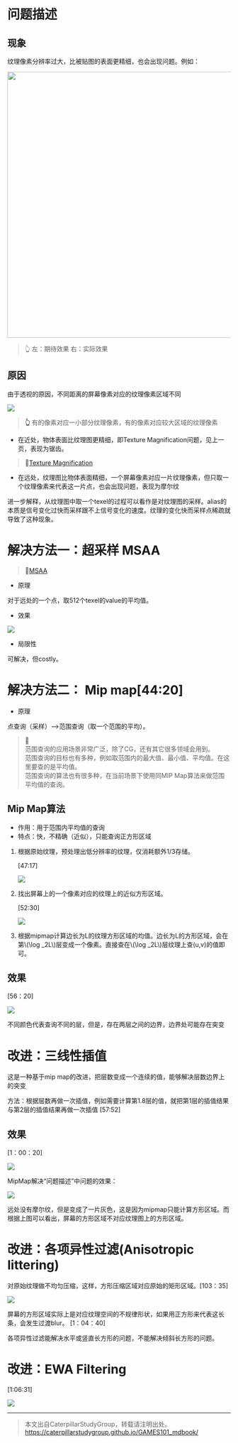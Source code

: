 # 问题描述

## 现象

纹理像素分辨率过大，比被贴图的表面更精细，也会出现问题。例如：

<img src="../assets/problem2.jpg" width = 600 />   

> &#x1F446; 左：期待效果 右：实际效果

## 原因

由于透视的原因，不同距离的屏幕像素对应的纹理像素区域不同

![](../assets/footprint.jpg)  
> **&#x1F446;** 有的像素对应一小部分纹理像素，有的像素对应较大区域的纹理像素

- 在近处，物体表面比纹理图更精细，即Texture Magnification问题，见上一页，表现为锯齿。  

> &#x1F50E;[Texture Magnification](TextureMagnification.md)

- 在远处，纹理图比物体表面精细，一个屏幕像素对应一片纹理像素，但只取一个纹理像素来代表这一片点，也会出现问题，表现为摩尔纹

进一步解释，从纹理图中取一个texel的过程可以看作是对纹理图的采样。alias的本质是信号变化过快而采样跟不上信号变化的速度。纹理的变化快而采样点稀疏就导致了这种现象。  

# 解决方法一：超采样 MSAA

> &#x1F50E;[MSAA](../Rasterization/AntialiasingMore.md)

- 原理

对于远处的一个点，取512个texel的value的平均值。  

- 效果
  
![](../assets/40.PNG)

- 局限性
  
可解决，但costly。

# 解决方法二： Mip map[44:20]

- 原理  

点查询（采样）-->范围查询（取一个范围的平均）。  

> &#x1F4CC;  
范围查询的应用场景非常广泛，除了CG，还有其它很多领域会用到。  
范围查询的目标也有多种，例如取范围内的最大值、最小值、平均值。在这里要查的是平均值。  
范围查询的算法也有很多种，在当前场景下使用同MIP Map算法来做范围平均值的查询。  

## Mip Map算法

- 作用：用于范围内平均值的查询
- 特点：快，不精确（近似），只能查询正方形区域

1. 根据原始纹理，预处理出低分辨率的纹理，仅消耗额外1/3存储。
   
   [47:17]
   
   ![](../assets/mip.jpg)

2. 找出屏幕上的一个像素对应的纹理上的近似方形区域。
   
   [52:30]
   
   ![](../assets/mipmap3.jpg)

3. 根据mipmap计算边长为L的纹理方形区域的均值。边长为L的方形区域，会在第\\(\log _2L\\)层变成一个像素。直接查在\\(\log _2L\\)层纹理上查(u,v)的值即可。

## 效果
   
   [56：20]
   
   ![](../assets/mipmapresult.jpg)

   不同颜色代表查询不同的层，但是，存在两层之间的边界，边界处可能存在突变

# 改进：三线性插值

这是一种基于mip map的改进，把层数变成一个连续的值，能够解决层数边界上的突变

方法：根据层数再做一次插值，例如需要计算第1.8层的值，就把第1层的插值结果与第2层的插值结果再做一次插值 [57:52]

## 效果
   
   [1：00：20]
   
   ![](../assets/mipmapresult2.jpg)
   
   MipMap解决“问题描述”中问题的效果：
   
   ![](../assets/mipmapresult3.jpg)

   远处没有摩尔纹，但是变成了一片灰色，这是因为mipmap只能计算方形区域。而根据上图可以看出，屏幕的方形区域不对应纹理图上的方形区域。

# 改进：各项异性过滤(Anisotropic littering)
   
   对原始纹理做不均匀压缩，这样，方形压缩区域对应原始的矩形区域。[103：35]
   
   ![](../assets/anisotropic.jpg)
   
   屏幕的方形区域实际上是对应纹理空间的不规律形状，如果用正方形来代表这长条，会发生过渡blur。 [1：04：40]
   
   各项异性过滤能解决水平或竖直长方形的问题，不能解决倾斜长方形的问题。

# 改进：EWA Filtering
   [1:06:31] 
   
   ![](../assets/EWA.jpg)



------------------------------

> 本文出自CaterpillarStudyGroup，转载请注明出处。  
> https://caterpillarstudygroup.github.io/GAMES101_mdbook/